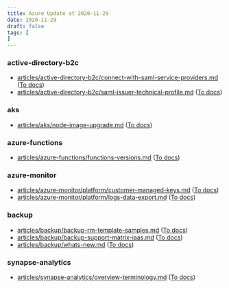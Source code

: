 ```yaml
---
title: Azure Update at 2020-11-29
date: 2020-11-29
draft: false
tags: [
]
---
```


### active-directory-b2c
- [articles/active-directory-b2c/connect-with-saml-service-providers.md](https://github.com/MicrosoftDocs/azure-docs/compare/0d632af..b46cee2#diff-b13424db951463ce59e9c03007f3521a41248efcd9ece7626950ed7c83864512) ([To docs](https://docs.microsoft.com/en-us/azure/active-directory-b2c/connect-with-saml-service-providers?WT.mc_id=AZ-MVP-5003408))
- [articles/active-directory-b2c/saml-issuer-technical-profile.md](https://github.com/MicrosoftDocs/azure-docs/compare/0d632af..b46cee2#diff-68f62d1c0abb1832a1d32d405daf925b691e29f938879001884193ec7bd34e7a) ([To docs](https://docs.microsoft.com/en-us/azure/active-directory-b2c/saml-issuer-technical-profile?WT.mc_id=AZ-MVP-5003408))
    
### aks
- [articles/aks/node-image-upgrade.md](https://github.com/MicrosoftDocs/azure-docs/compare/0d632af..b46cee2#diff-48e93cd986dd6c97a3bcaf074609f4b966513430b59fb032e1654d6047f97d1a) ([To docs](https://docs.microsoft.com/en-us/azure/aks/node-image-upgrade?WT.mc_id=AZ-MVP-5003408))
    
### azure-functions
- [articles/azure-functions/functions-versions.md](https://github.com/MicrosoftDocs/azure-docs/compare/0d632af..b46cee2#diff-5f8ed16d0bafcedeccadcbd5ccfbe7df2407574fd97323f7f06bdaa6470966c8) ([To docs](https://docs.microsoft.com/en-us/azure/azure-functions/functions-versions?WT.mc_id=AZ-MVP-5003408))
    
### azure-monitor
- [articles/azure-monitor/platform/customer-managed-keys.md](https://github.com/MicrosoftDocs/azure-docs/compare/0d632af..b46cee2#diff-822977ac2e4aea9242904cbb2f0dd2053bf593801d2ade4a63b8eb8c83310065) ([To docs](https://docs.microsoft.com/en-us/azure/azure-monitor/platform/customer-managed-keys?WT.mc_id=AZ-MVP-5003408))
- [articles/azure-monitor/platform/logs-data-export.md](https://github.com/MicrosoftDocs/azure-docs/compare/0d632af..b46cee2#diff-6ac6418a6b34b6e0842b8a56e8d8eede156a5913cf19e98b3a70b8ba72b7d77e) ([To docs](https://docs.microsoft.com/en-us/azure/azure-monitor/platform/logs-data-export?WT.mc_id=AZ-MVP-5003408))
    
### backup
- [articles/backup/backup-rm-template-samples.md](https://github.com/MicrosoftDocs/azure-docs/compare/0d632af..b46cee2#diff-034dff88844be6e428f0a79e6bddf32c741557b0f9e58da05fac5dad87199369) ([To docs](https://docs.microsoft.com/en-us/azure/backup/backup-rm-template-samples?WT.mc_id=AZ-MVP-5003408))
- [articles/backup/backup-support-matrix-iaas.md](https://github.com/MicrosoftDocs/azure-docs/compare/0d632af..b46cee2#diff-e83caadc7d77bcaae927bc255f6af131a29b6b6699fff2653237df1bde3545fd) ([To docs](https://docs.microsoft.com/en-us/azure/backup/backup-support-matrix-iaas?WT.mc_id=AZ-MVP-5003408))
- [articles/backup/whats-new.md](https://github.com/MicrosoftDocs/azure-docs/compare/0d632af..b46cee2#diff-c6227e3928b9cb1e982971ce6322b59a2522ff62f91bec32c6c5c605173af0f2) ([To docs](https://docs.microsoft.com/en-us/azure/backup/whats-new?WT.mc_id=AZ-MVP-5003408))
    
### synapse-analytics
- [articles/synapse-analytics/overview-terminology.md](https://github.com/MicrosoftDocs/azure-docs/compare/0d632af..b46cee2#diff-dfaa5325beac9848f890539a65cccfad9df042a4a5fd52909ad1e152e4cd2153) ([To docs](https://docs.microsoft.com/en-us/azure/synapse-analytics/overview-terminology?WT.mc_id=AZ-MVP-5003408))
    
